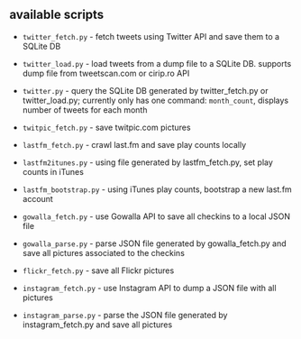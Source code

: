 ## available scripts

- `twitter_fetch.py` - fetch tweets using Twitter API and save them to a SQLite DB
- `twitter_load.py` - load tweets from a dump file to a SQLite DB. supports dump file from tweetscan.com or cirip.ro API
- `twitter.py` - query the SQLite DB generated by twitter_fetch.py or twitter_load.py; currently only has one command: `month_count`, displays number of tweets for each month

- `twitpic_fetch.py` - save twitpic.com pictures

- `lastfm_fetch.py` - crawl last.fm and save play counts locally
- `lastfm2itunes.py` - using file generated by lastfm_fetch.py, set play counts in iTunes
- `lastfm_bootstrap.py` - using iTunes play counts, bootstrap a new last.fm account

- `gowalla_fetch.py` - use Gowalla API to save all checkins to a local JSON file
- `gowalla_parse.py` - parse JSON file generated by gowalla_fetch.py and save all pictures associated to the checkins

- `flickr_fetch.py` - save all Flickr pictures

- `instagram_fetch.py` - use Instagram API to dump a JSON file with all pictures
- `instagram_parse.py` - parse the JSON file generated by instagram_fetch.py and save all pictures
